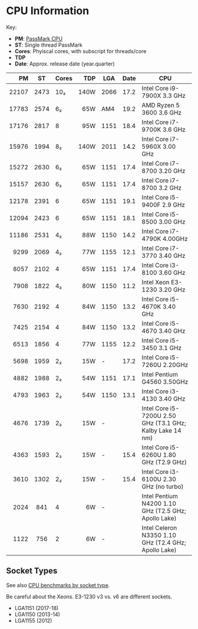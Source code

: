 CPU Information
===============

Key:
* __PM__: [PassMark CPU]
* __ST__: Single thread PassMark
* __Cores__: Phyiscal cores, with subscript for threads/core
* __TDP__
* __Date__: Approx. release date (year.quarter)

|    PM |    ST | Cores|  TDP | LGA  | Date | CPU
|------:|:-----:|:-----|-----:|------|------|---------------------------------
| 22107 |  2473 |  10₂ | 140W | 2066 | 17.2 | Intel Core i9-7900X  3.3 GHz
| 17783 |  2574 |   6₂ |  65W |  AM4 | 19.2 | AMD Ryzen 5 3600     3.6 GHz
| 17176 |  2817 |   8  |  95W | 1151 | 18.4 | Intel Core i7-9700K  3.6 GHz
| 15976 |  1994 |   8₂ | 140W | 2011 | 14.2 | Intel Core i7-5960X  3.00 GHz
| 15272 |  2630 |   6₂ |  65W | 1151 | 17.4 | Intel Core i7-8700   3.20 GHz
| 15157 |  2630 |   6₂ |  65W | 1151 | 17.4 | Intel Core i7-8700   3.2 GHz
| 12178 |  2391 |   6  |  65W | 1151 | 19.1 | Intel Core i5-9400F  2.9 GHz
| 12094 |  2423 |   6  |  65W | 1151 | 18.1 | Intel Core i5-8500   3.00 GHz
| 11186 |  2531 |   4₂ |  88W | 1150 | 14.2 | Intel Core i7-4790K  4.00GHz
|  9299 |  2069 |   4₂ |  77W | 1155 | 12.1 | Intel Core i7-3770   3.40 GHz
|  8057 |  2102 |   4  |  65W | 1151 | 17.4 | Intel Core i3-8100   3.60 GHz
|  7908 |  1822 |   4₂ |  80W | 1150 | 11.2 | Intel Xeon E3-1230   3.20 GHz
|  7630 |  2192 |   4  |  84W | 1150 | 13.2 | Intel Core i5-4670K  3.40 GHz
|  7425 |  2154 |   4  |  84W | 1150 | 13.2 | Intel Core i5-4670   3.40 GHz
|  6513 |  1856 |   4  |  77W | 1155 | 12.2 | Intel Core i5-3450   3.1 GHz
|  5698 |  1959 |   2₂ |  15W | -    | 17.2 | Intel Core i5-7260U  2.20GHz
|  4882 |  1988 |   2₂ |  54W | 1151 | 17.1 | Intel Pentium G4560  3.50GHz
|  4793 |  1963 |   2₂ |  54W | 1150 | 13.1 | Intel Core i3-4130   3.40 GHz
|  4676 |  1739 |   2₂ |  15W | -    |      | Intel Core i5-7200U  2.50 GHz (T3.1 GHz; Kalby Lake 14 nm)
|  4363 |  1593 |   2₂ |  15W | -    | 15.4 | Intel Core i5-6260U  1.80 GHz (T2.9 GHz)
|  3610 |  1302 |   2₂ |  15W | -    | 15.4 | Intel Core i3-6100U  2.30 GHz (no turbo)
|  2024 |   841 |   4  |   6W | -    |      | Intel Pentium N4200  1.10 GHz (T2.5 GHz; Apollo Lake)
|  1122 |   756 |   2  |   6W | -    |      | Intel Celeron N3350  1.10 GHz (T2.4 GHz; Apollo Lake)


Socket Types
------------

See also [CPU benchmarks by socket type][pm-socket].

Be careful about the Xeons. E3-1230 v3 vs. v6 are different sockets.

- LGA1151 (2017-18)
- LGA1150 (2013-14)
- LGA1155 (2012)



[PassMark CPU]: https://www.cpubenchmark.net/cpu_list.php
[pm-socket]: https://www.cpubenchmark.net/socketType.html
